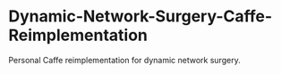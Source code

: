 # Dynamic-Network-Surgery-Caffe-Reimplementation
Personal Caffe reimplementation for dynamic network surgery. 
